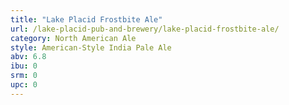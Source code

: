 ```yaml
---
title: "Lake Placid Frostbite Ale"
url: /lake-placid-pub-and-brewery/lake-placid-frostbite-ale/
category: North American Ale
style: American-Style India Pale Ale
abv: 6.8
ibu: 0
srm: 0
upc: 0
---
```


